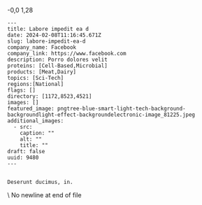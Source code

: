  -0,0 1,28 

    ---
    title: Labore impedit ea d
    date: 2024-02-08T11:16:45.671Z
    slug: labore-impedit-ea-d
    company_name: Facebook
    company_link: https://www.facebook.com
    description: Porro dolores velit 
    proteins: [Cell-Based,Microbial]
    products: [Meat,Dairy]
    topics: [Sci-Tech]
    regions:[National]
    flags: []
    directory: [1172,8523,4521]
    images: []
    featured_image: pngtree-blue-smart-light-tech-background-backgroundlight-effect-backgroundelectronic-image_81225.jpeg
    additional_images:
      - src: 
        caption: ""
        alt: ""
        title: ""
    draft: false
    uuid: 9480
    ---
    

    Deserunt ducimus, in.
    
\ No newline at end of file